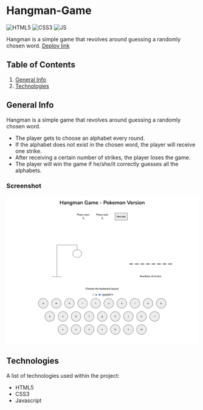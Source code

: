 # Hangman-Game

![HTML5](https://img.shields.io/badge/HTML-5-orange) ![CSS3](https://img.shields.io/badge/CSS-3-blue) ![JS](https://img.shields.io/badge/JS-ES6-yellow) 

Hangman is a simple game that revolves around guessing a randomly chosen word.
[Deploy link](https://hangman-game-pokemon.netlify.app/)
## Table of Contents
1. [General Info](#general-info)
2. [Technologies](#technologies)
## General Info
Hangman is a simple game that revolves around guessing a randomly chosen word.
- The player gets to choose an alphabet every round.
- If the alphabet does not exist in the chosen word, the player will receive one strike.
- After receiving a certain number of strikes, the player loses the game.
- The player will win the game if he/she/it correctly guesses all the alphabets.
### Screenshot
![screenshot](https://github.com/dianaberna/Hangman-Game/blob/main/screenshotNew.png)
## Technologies
A list of technologies used within the project:
* HTML5
* CSS3
* Javascript 
